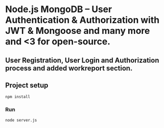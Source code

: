 # Node.js MongoDB – User Authentication & Authorization with JWT & Mongoose and many more and <3 for open-source.

## User Registration, User Login and Authorization process and added workreport section.

## Project setup
```
npm install
```
### Run
```
node server.js
```
